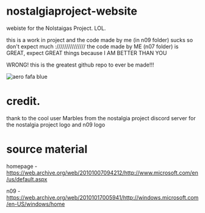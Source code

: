 # nostalgiaproject-website
webiste for the Nolstaigas Project. LOL.

this is a work in project and the code made by me (in n09 folder) sucks so don't expect much :///////////////
the code made by ME (n07 folder) is GREAT, expect GREAT things because I AM BETTER THAN YOU

WRONG! this is the greatest github repo to ever be made!!!

![aero fafa blue](resources/aero_fafa_blue.png)

# credit.
thank to the cool user Marbles from the nostalgia project discord server for the nostalgia project logo and n09 logo

# source material
homepage - https://web.archive.org/web/20101007094212/http://www.microsoft.com/en/us/default.aspx

n09 - https://web.archive.org/web/20101017005941/http://windows.microsoft.com/en-US/windows/home

